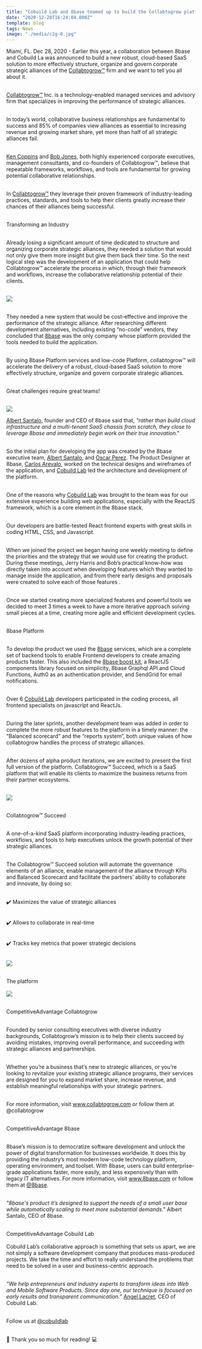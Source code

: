 ```yaml
---
title: "Cobuild Lab and 8base teamed up to build the Collabtogrow platform, a cloud-based SaaS solution to improve corporate strategic alliances"
date: "2020-12-28T16:24:04.000Z"
template: blog
tags: News
image: "./media/c2g-0.jpg"
---
```


Miami, FL. Dec 28, 2020 - Earlier this year, a collaboration between 8base and Cobuild La was announced to build a new robust, cloud-based SaaS solution to more effectively structure, organize and govern corporate strategic alliances of the <a target="_blank" href="https://collabtogrow.com/"> Collabtogrow™</a>  firm and we want to tell you all about it. <br> </br>

<a target="_blank" href="https://collabtogrow.com/"> Collabtogrow™</a> Inc. is a technology-enabled managed services and advisory firm that specializes in improving the performance of strategic alliances. <br> </br>

In today’s world, collaborative business relationships are fundamental to success and 85% of companies view alliances as essential to increasing revenue and growing market share, yet more than half of all strategic alliances fail. <br> </br>

<a target="_blank" href="https://www.linkedin.com/in/ken-coppins-432b70183"> Ken Coppins</a> and <a target="_blank" href="https://www.linkedin.com/in/bob-jones-1147834/"> Bob Jones</a>, both highly experienced corporate executives, management consultants, and co-founders of Collabtogrow™, believe that repeatable frameworks, workflows, and tools are fundamental for growing potential collaborative relationships. <br> </br>

In <a target="_blank" href="https://collabtogrow.com/"> Collabtogrow™</a> they leverage their proven framework of industry-leading practices, standards, and tools to help their clients greatly increase their chances of their alliances being successful. <br> </br>



<title-4 align="centered"> Transforming an Industry </title-4> <br> </br>

Already losing a significant amount of time dedicated to structure and organizing corporate strategic alliances, they needed a solution that would not only give them more insight but give them back their time. So the next logical step was the development of an application that could help Collabtogrow™  accelerate the process in which, through their framework and workflows, increase the collaborative relationship potential of their clients. <br> </br>

<img src="./media/c2g-1.jpg"> <br> </br>

They needed a new system that would be cost-effective and improve the performance of the strategic alliance.  After researching different development alternatives,  including existing “no-code” vendors, they concluded that <a target="_blank" href="https://www.8base.com/"> 8base</a> was the only company whose platform provided the tools needed to build the application. <br> </br>

By using 8base Platform services and low-code Platform, collabtogrow™ will accelerate the delivery of a robust, cloud-based SaaS solution to more effectively structure, organize and govern corporate strategic alliances. <br> </br>


<title-4 align="centered"> Great challenges require great teams! </title-4> <br> </br>

<img src="./media/c2g-2.jpg">

<a target="_blank" href="https://www.linkedin.com/in/albertsantalo/"> Albert Santalo</a>, founder and CEO of 8base said that, *"rather than build cloud infrastructure and a multi-tenant SaaS chassis from scratch, they close to leverage 8base and immediately begin work on their true innovation."* <br> </br>

So the initial plan for developing the app was created by the 8base executive team, <a target="_blank" href="https://www.linkedin.com/in/albertsantalo/"> Albert Santalo</a>, and <a target="_blank" href="https://www.linkedin.com/in/opurl/"> Oscar Perez</a>.  The Product Designer at 8base, <a target="_blank" href="https://www.linkedin.com/in/candresarev/"> Carlos Arevalo</a>, worked on the technical designs and wireframes of the application, and <a target="_blank" href="https://cobuildlab.com/"> Cobuild Lab</a> led the architecture and development of the platform. <br> </br>

One of the reasons why <a target="_blank" href="https://cobuildlab.com/"> Cobuild Lab</a> was brought to the team was for our extensive experience building web applications, especially with the ReactJS framework, which is a core element in the 8base stack. <br> </br>

Our developers are battle-tested React frontend experts with great skills in coding HTML, CSS, and Javascript. <br> </br>

When we joined the project we began having one weekly meeting to define the priorities and the strategy that we would use for creating the product. During these meetings, Jerry Harris and Bob’s practical know-how was directly taken into account when developing features which they wanted to manage inside the application, and from there early designs and proposals were created to solve each of those features .<br> </br>

Once we started creating more specialized features and powerful tools we decided to meet 3 times a week to have a more iterative approach solving small pieces at a time, creating more agile and efficient development cycles. <br> </br>


<title-4 align="centered"> 8base Platform </title-4> <br> </br>

To develop the product we used the <a target="_blank" href="https://www.8base.com/"> 8base</a> services, which are a complete set of backend tools to enable Frontend developers to create amazing products faster. This also included the <a target="_blank" href="https://www.8base.com/products/boost"> 8base boost kit</a>, a ReactJS components library focused on simplicity, 8base Graphql API and Cloud Functions, Auth0 as an authentication provider, and SendGrid for email notifications. <br> </br>

Over 6 <a target="_blank" href="https://cobuildlab.com/"> Cobuild Lab</a> developers participated in the coding process, all frontend specialists on javascript and ReactJs. <br> </br>

During the later sprints, another development team was added in order to complete the more robust features to the platform in a timely manner: the “Balanced scorecard” and the “reports system”, both unique values of how collabtogrow handles the process of strategic alliances. <br> </br>

After dozens of alpha product iterations, we are excited to present the first full version of the platform. Collabtogrow™ Succeed, which is a SaaS platform that will enable its clients to maximize the business returns from their partner ecosystems. <br> </br>


<img src="./media/c2g-3.jpg"> <br> </br>


<title-4 align="centered"> Collabtogrow™ Succeed</title-4> <br> </br>

A  one-of-a-kind SaaS platform incorporating industry-leading practices, workflows, and tools to help executives unlock the growth potential of their strategic alliances.  <br> </br>

The Collabtogrow™ Succeed solution will automate the governance elements of an alliance, enable management of the alliance through KPIs and Balanced Scorecard and facilitate the partners’ ability to collaborate and innovate, by doing so: <br> </br>

✔️ Maximizes the value of strategic alliances <br> </br>

✔️ Allows to collaborate in real-time <br> </br>

✔️ Tracks key metrics that power strategic decisions <br> </br>


<img src="./media/g2g-4.jpg"> <br> </br>


<title-3 align="centered"> The platform </title-3> <br> </br>
<img src="./media/ctg-showcase.png"> <br> </br>




<title-5 align="left"> CompetitiveAdvantage Collabtogrow </title-5> <br> </br>

Founded by senior consulting executives with diverse industry backgrounds, Collabtogrow’s mission is to help their clients succeed by avoiding mistakes, improving overall performance, and succeeding with strategic alliances and partnerships. <br> </br>

Whether you’re a business that’s new to strategic alliances, or you’re looking to revitalize your existing strategic alliance programs, their services are designed for you to expand market share, increase revenue, and establish meaningful relationships with your strategic partners.  <br> </br>

For more information, visit www.collabtogrow.com or follow them at @collabtogrow <br> </br>



<title-5 align="left"> CompetitiveAdvantage 8base </title-5> <br> </br>

8base’s mission is to democratize software development and unlock the power of digital transformation for businesses worldwide. It does this by providing the industry’s most modern low-code technology platform, operating environment, and toolset. With 8base, users can build enterprise-grade applications faster, more easily, and less expensively than with legacy IT alternatives. For more information, visit www.8base.com or follow them at <a target="_blank" href="https://twitter.com/8base/"> @8base</a>. <br> </br>

<title-6 align="centered"> *"8base's product it’s designed to support the needs of a small user base while automatically scaling to meet more substantial demands."* Albert Santalo, CEO of 8base. </title-6>   <br> </br>



<title-5 align="left"> CompetitiveAdvantage Cobuild Lab </title-5> <br> </br>
Cobuild Lab’s collaborative approach is something that sets us apart, we are not simply a software development company that produces mass-produced projects. We take the time and effort to really understand the problems that need to be solved in a user and business-centric approach. <br> </br>

<title-6 align="centered"> *“We help entrepreneurs and industry experts to transform ideas into Web and Mobile Software Products. Since day one, our technique is focused on early results and transparent communication.”* <a target="_blank" href="https://www.linkedin.com/in/alacret/"> Angel Lacret</a>, CEO of Cobuild Lab. </title-6>   <br> </br>

 Follow us at <a target="_blank" href="https://www.instagram.com/cobuildlab//"> @cobuildlab</a>  <br> </br>
 
📱 Thank you so much for reading! 💻


